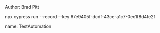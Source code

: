 Author: Brad Pitt

 npx cypress run --record --key 67e9405f-dcdf-43ce-a1c7-0ec1f8d4fe2f

 name: TestAutomation 